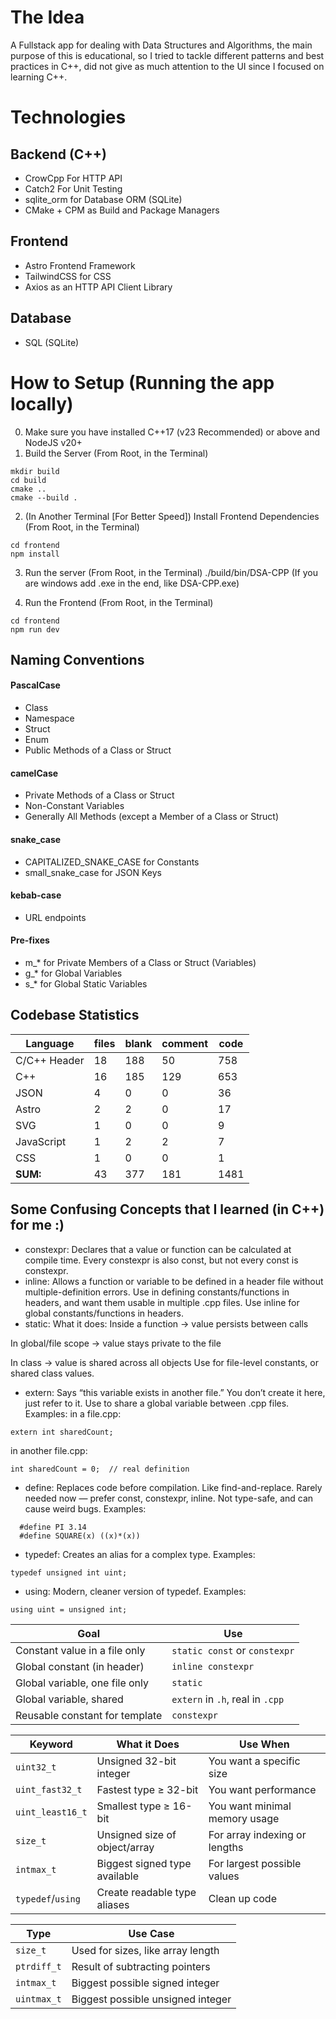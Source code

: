 # The Idea

A Fullstack app for dealing with Data Structures and Algorithms, the main purpose of this is educational, so I tried to tackle different patterns and best practices in C++, did not give as much attention to the UI since I focused on learning C++.

# Technologies

## Backend (C++)

- CrowCpp For HTTP API
- Catch2 For Unit Testing
- sqlite_orm for Database ORM (SQLite)
- CMake + CPM as Build and Package Managers

## Frontend

- Astro Frontend Framework
- TailwindCSS for CSS
- Axios as an HTTP API Client Library

## Database

- SQL (SQLite)

# How to Setup (Running the app locally)

0. Make sure you have installed C++17 (v23 Recommended) or above and NodeJS v20+
1. Build the Server (From Root, in the Terminal)

```
mkdir build
cd build
cmake ..
cmake --build .
```

2. (In Another Terminal [For Better Speed]) Install Frontend Dependencies (From Root, in the Terminal)

```
cd frontend
npm install
```

3. Run the server (From Root, in the Terminal)
   ./build/bin/DSA-CPP (If you are windows add .exe in the end, like DSA-CPP.exe)

4. Run the Frontend (From Root, in the Terminal)

```
cd frontend
npm run dev
```
## Naming Conventions

#### PascalCase
- Class
- Namespace
- Struct
- Enum
- Public Methods of a Class or Struct

#### camelCase
- Private Methods of a Class or Struct
- Non-Constant Variables
- Generally All Methods (except a Member of a Class or Struct)

#### snake_case
- CAPITALIZED_SNAKE_CASE for Constants
- small_snake_case for JSON Keys

#### kebab-case
- URL endpoints

#### Pre-fixes
- m_* for Private Members of a Class or Struct (Variables)
- g_* for Global Variables
- s_* for Global Static Variables

## Codebase Statistics
| Language      | files | blank | comment | code |
|---------------|-------|-------|---------|------|
| C/C++ Header  | 18    | 188   | 50      | 758  |
| C++           | 16    | 185   | 129     | 653  |
| JSON          | 4     | 0     | 0       | 36   |
| Astro         | 2     | 2     | 0       | 17   |
| SVG           | 1     | 0     | 0       | 9    |
| JavaScript    | 1     | 2     | 2       | 7    |
| CSS           | 1     | 0     | 0       | 1    |
| **SUM:**      | 43    | 377   | 181     | 1481 |

## Some Confusing Concepts that I learned (in C++) for me :)
- constexpr:
Declares that a value or function can be calculated at compile time. Every constexpr is also const, but not every const is constexpr.
- inline:
Allows a function or variable to be defined in a header file without multiple-definition errors.
Use in defining constants/functions in headers, and want them usable in multiple .cpp files.
Use inline for global constants/functions in headers.
- static:
What it does:
Inside a function → value persists between calls

In global/file scope → value stays private to the file

In class → value is shared across all objects
Use for file-level constants, or shared class values.
- extern:
Says “this variable exists in another file.” You don’t create it here, just refer to it.
Use to share a global variable between .cpp files.
Examples:
in a file.cpp:
```
extern int sharedCount;
```
in another file.cpp:
```
int sharedCount = 0;  // real definition
```
- define:
Replaces code before compilation. Like find-and-replace.
Rarely needed now — prefer const, constexpr, inline.
Not type-safe, and can cause weird bugs.
Examples:
```
  #define PI 3.14
  #define SQUARE(x) ((x)*(x))
```
- typedef:
Creates an alias for a complex type. 
Examples: 
```
typedef unsigned int uint;
```
- using:
Modern, cleaner version of typedef.
Examples:
```
using uint = unsigned int;
```
| Goal                           | Use                              |
| ------------------------------ | -------------------------------- |
| Constant value in a file only  | `static const` or `constexpr`    |
| Global constant (in header)    | `inline constexpr`               |
| Global variable, one file only | `static`                         |
| Global variable, shared        | `extern` in `.h`, real in `.cpp` |
| Reusable constant for template | `constexpr`                      |

| Keyword           | What it Does                  | Use When                      |
| ----------------- | ----------------------------- | ----------------------------- |
| `uint32_t`        | Unsigned 32-bit integer       | You want a specific size      |
| `uint_fast32_t`   | Fastest type ≥ 32-bit         | You want performance          |
| `uint_least16_t`  | Smallest type ≥ 16-bit        | You want minimal memory usage |
| `size_t`          | Unsigned size of object/array | For array indexing or lengths |
| `intmax_t`        | Biggest signed type available | For largest possible values   |
| `typedef`/`using` | Create readable type aliases  | Clean up code                 |

| Type        | Use Case                          |
| ----------- | --------------------------------- |
| `size_t`    | Used for sizes, like array length |
| `ptrdiff_t` | Result of subtracting pointers    |
| `intmax_t`  | Biggest possible signed integer   |
| `uintmax_t` | Biggest possible unsigned integer |

